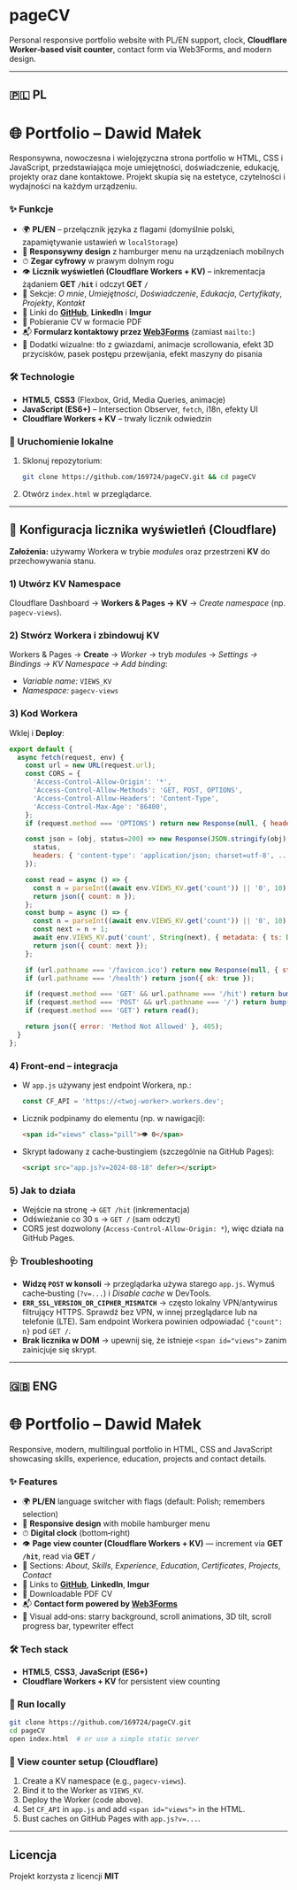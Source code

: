 # pageCV

Personal responsive portfolio website with PL/EN support, clock, **Cloudflare Worker‑based visit counter**, contact form via Web3Forms, and modern design.

---

## 🇵🇱 PL

# 🌐 Portfolio – Dawid Małek

Responsywna, nowoczesna i wielojęzyczna strona portfolio w HTML, CSS i JavaScript, przedstawiająca moje umiejętności, doświadczenie, edukację, projekty oraz dane kontaktowe. Projekt skupia się na estetyce, czytelności i wydajności na każdym urządzeniu.

### ✨ Funkcje

* 🌍 **PL/EN** – przełącznik języka z flagami (domyślnie polski, zapamiętywanie ustawień w `localStorage`)
* 📱 **Responsywny design** z hamburger menu na urządzeniach mobilnych
* ⏱ **Zegar cyfrowy** w prawym dolnym rogu
* 👁️ **Licznik wyświetleń (Cloudflare Workers + KV)** – inkrementacja żądaniem **GET `/hit`** i odczyt **GET `/`**
* 📂 Sekcje: *O mnie*, *Umiejętności*, *Doświadczenie*, *Edukacja*, *Certyfikaty*, *Projekty*, *Kontakt*
* 🔗 Linki do **[GitHub](https://github.com/169724)**, **LinkedIn** i **Imgur**
* 📄 Pobieranie CV w formacie PDF
* 📬 **Formularz kontaktowy przez [Web3Forms](https://web3forms.com/)** (zamiast `mailto:`)
* 🌌 Dodatki wizualne: tło z gwiazdami, animacje scrollowania, efekt 3D przycisków, pasek postępu przewijania, efekt maszyny do pisania

### 🛠 Technologie

* **HTML5**, **CSS3** (Flexbox, Grid, Media Queries, animacje)
* **JavaScript (ES6+)** – Intersection Observer, `fetch`, i18n, efekty UI
* **Cloudflare Workers + KV** – trwały licznik odwiedzin

### 🚀 Uruchomienie lokalne

1. Sklonuj repozytorium:

   ```bash
   git clone https://github.com/169724/pageCV.git && cd pageCV
   ```
2. Otwórz `index.html` w przeglądarce.

---

## 🔧 Konfiguracja licznika wyświetleń (Cloudflare)

**Założenia:** używamy Workera w trybie *modules* oraz przestrzeni **KV** do przechowywania stanu.

### 1) Utwórz KV Namespace

Cloudflare Dashboard → **Workers & Pages → KV** → *Create namespace* (np. `pagecv-views`).

### 2) Stwórz Workera i zbindowuj KV

Workers & Pages → **Create** → *Worker* → tryb *modules* → *Settings → Bindings → KV Namespace → Add binding*:

* *Variable name:* `VIEWS_KV`
* *Namespace:* `pagecv-views`

### 3) Kod Workera

Wklej i **Deploy**:

```js
export default {
  async fetch(request, env) {
    const url = new URL(request.url);
    const CORS = {
      'Access-Control-Allow-Origin': '*',
      'Access-Control-Allow-Methods': 'GET, POST, OPTIONS',
      'Access-Control-Allow-Headers': 'Content-Type',
      'Access-Control-Max-Age': '86400',
    };
    if (request.method === 'OPTIONS') return new Response(null, { headers: CORS });

    const json = (obj, status=200) => new Response(JSON.stringify(obj), {
      status,
      headers: { 'content-type': 'application/json; charset=utf-8', ...CORS },
    });

    const read = async () => {
      const n = parseInt((await env.VIEWS_KV.get('count')) || '0', 10) || 0;
      return json({ count: n });
    };
    const bump = async () => {
      const n = parseInt((await env.VIEWS_KV.get('count')) || '0', 10) || 0;
      const next = n + 1;
      await env.VIEWS_KV.put('count', String(next), { metadata: { ts: Date.now() } });
      return json({ count: next });
    };

    if (url.pathname === '/favicon.ico') return new Response(null, { status: 204, headers: CORS });
    if (url.pathname === '/health') return json({ ok: true });

    if (request.method === 'GET' && url.pathname === '/hit') return bump();
    if (request.method === 'POST' && url.pathname === '/') return bump();
    if (request.method === 'GET') return read();

    return json({ error: 'Method Not Allowed' }, 405);
  }
};
```

### 4) Front‑end – integracja

* W `app.js` używany jest endpoint Workera, np.:

  ```js
  const CF_API = 'https://<twoj-worker>.workers.dev';
  ```
* Licznik podpinamy do elementu (np. w nawigacji):

  ```html
  <span id="views" class="pill">👁️ 0</span>
  ```
* Skrypt ładowany z cache‑bustingiem (szczególnie na GitHub Pages):

  ```html
  <script src="app.js?v=2024-08-18" defer></script>
  ```

### 5) Jak to działa

* Wejście na stronę → `GET /hit` (inkrementacja)
* Odświeżanie co 30 s → `GET /` (sam odczyt)
* CORS jest dozwolony (`Access-Control-Allow-Origin: *`), więc działa na GitHub Pages.

### 🩺 Troubleshooting

* **Widzę `POST` w konsoli** → przeglądarka używa starego `app.js`. Wymuś cache‑busting (`?v=...`) i *Disable cache* w DevTools.
* **`ERR_SSL_VERSION_OR_CIPHER_MISMATCH`** → często lokalny VPN/antywirus filtrujący HTTPS. Sprawdź bez VPN, w innej przeglądarce lub na telefonie (LTE). Sam endpoint Workera powinien odpowiadać `{"count": n}` pod `GET /`.
* **Brak licznika w DOM** → upewnij się, że istnieje `<span id="views">` zanim zainicjuje się skrypt.

---

## 🇬🇧 ENG

# 🌐 Portfolio – Dawid Małek

Responsive, modern, multilingual portfolio in HTML, CSS and JavaScript showcasing skills, experience, education, projects and contact details.

### ✨ Features

* 🌍 **PL/EN** language switcher with flags (default: Polish; remembers selection)
* 📱 **Responsive design** with mobile hamburger menu
* ⏱ **Digital clock** (bottom‑right)
* 👁️ **Page view counter (Cloudflare Workers + KV)** — increment via **GET `/hit`**, read via **GET `/`**
* 📂 Sections: *About*, *Skills*, *Experience*, *Education*, *Certificates*, *Projects*, *Contact*
* 🔗 Links to **[GitHub](https://github.com/169724)**, **LinkedIn**, **Imgur**
* 📄 Downloadable PDF CV
* 📬 **Contact form powered by [Web3Forms](https://web3forms.com/)**
* 🌌 Visual add‑ons: starry background, scroll animations, 3D tilt, scroll progress bar, typewriter effect

### 🛠 Tech stack

* **HTML5**, **CSS3**, **JavaScript (ES6+)**
* **Cloudflare Workers + KV** for persistent view counting

### 🚀 Run locally

```bash
git clone https://github.com/169724/pageCV.git
cd pageCV
open index.html  # or use a simple static server
```

### 🔧 View counter setup (Cloudflare)

1. Create a KV namespace (e.g., `pagecv-views`).
2. Bind it to the Worker as `VIEWS_KV`.
3. Deploy the Worker (code above).
4. Set `CF_API` in `app.js` and add `<span id="views">` in the HTML.
5. Bust caches on GitHub Pages with `app.js?v=...`.

---

## Licencja

Projekt korzysta z licencji **MIT** 
